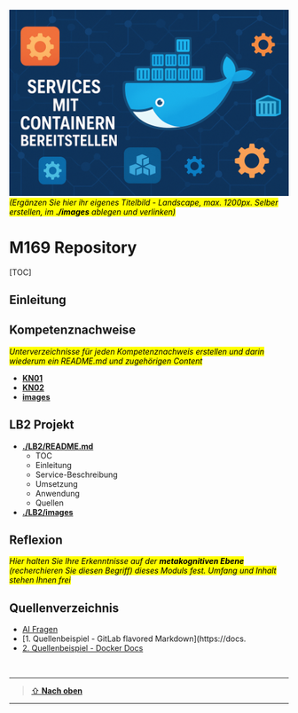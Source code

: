 
![**Eigenes Titelbild**](./images/titelbild.png) <mark>_(Ergänzen Sie hier ihr eigenes Titelbild - Landscape, max. 1200px. Selber erstellen, im **./images** ablegen und verlinken)_</mark>

# M169 Repository

[TOC]

## Einleitung


## Kompetenznachweise
<mark>_Unterverzeichnisse für jeden Kompetenznachweis erstellen und darin wiederum ein README.md und zugehörigen Content_</mark>

- [**KN01**](./KN01/README.md)
- [**KN02**](./KN02/README.md)
- [**images**](/images/)

## LB2 Projekt

- [**./LB2/README.md**](./LB2/README.md) 
  - TOC 
  - Einleitung
  - Service-Beschreibung 
  - Umsetzung 
  - Anwendung 
  - Quellen 
- [**./LB2/images**](./LB2/images) 

## Reflexion
<mark>_Hier halten Sie Ihre Erkenntnisse auf der **metakognitiven Ebene** (recherchieren Sie diesen Begriff) dieses Moduls fest.
Umfang und Inhalt stehen Ihnen frei_</mark>


## Quellenverzeichnis
  * [AI Fragen](./ai.md) 
  * [1. Quellenbeispiel - GitLab flavored Markdown](https://docs.
  * [2. Quellenbeispiel - Docker Docs](https://docs.docker.com/) 


<br>

---

> [⇧ **Nach oben**](#m169-repository)

___
